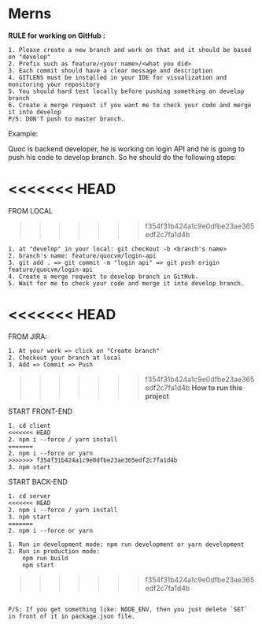 # Merns


<b> RULE for working on GitHub : </b>

```
1. Please create a new branch and work on that and it should be based on "develop"
2. Prefix such as feature/<your name>/<what you did>
3. Each commit should have a clear message and description
4. GITLENS must be installed in your IDE for visualization and monitoring your repository
5. You should hard test locally before pushing something on develop branch
6. Create a merge request if you want me to check your code and merge it into develop
P/S: DON'T push to master branch.
```

Example:

Quoc is backend developer, he is working on login API and he is going to push his code to develop branch. So he should do the following steps:

<<<<<<< HEAD
=======
FROM LOCAL
>>>>>>> f354f31b424a1c9e0dfbe23ae365edf2c7fa1d4b
```
1. at "develop" in your local: git checkout -b <branch's name>
2. branch's name: feature/quocvm/login-api
3. git add . => git commit -m "login api" => git push origin feature/quocvm/login-api
4. Create a merge request to develop branch in GitHub.
5. Wait for me to check your code and merge it into develop branch.
```

<<<<<<< HEAD
=======
FROM JIRA:
```
1. At your work => click on "Create branch"
2. Checkout your branch at local
3. Add => Commit => Push
```

>>>>>>> f354f31b424a1c9e0dfbe23ae365edf2c7fa1d4b
<b>How to run this project</b>

START FRONT-END
```
1. cd client
<<<<<<< HEAD
2. npm i --force / yarn install
=======
2. npm i --force or yarn
>>>>>>> f354f31b424a1c9e0dfbe23ae365edf2c7fa1d4b
3. npm start
```

START BACK-END
```
1. cd server
<<<<<<< HEAD
2. npm i --force / yarn install
3. npm start
=======
2. npm i --force or yarn
```
```
1. Run in development mode: npm run development or yarn development
2. Run in production mode: 
    npm run build
    npm start
```
>>>>>>> f354f31b424a1c9e0dfbe23ae365edf2c7fa1d4b
```

P/S: If you get something like: NODE_ENV, then you just delete `SET` in front of it in package.json file.
